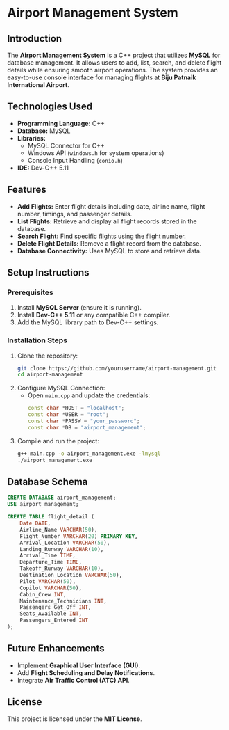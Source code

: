 # Airport Management System

## Introduction
The **Airport Management System** is a C++ project that utilizes **MySQL** for database management. It allows users to add, list, search, and delete flight details while ensuring smooth airport operations. The system provides an easy-to-use console interface for managing flights at **Biju Patnaik International Airport**.

## Technologies Used
- **Programming Language:** C++
- **Database:** MySQL
- **Libraries:**
  - MySQL Connector for C++
  - Windows API (`windows.h` for system operations)
  - Console Input Handling (`conio.h`)
- **IDE:** Dev-C++ 5.11

## Features
- **Add Flights:** Enter flight details including date, airline name, flight number, timings, and passenger details.
- **List Flights:** Retrieve and display all flight records stored in the database.
- **Search Flight:** Find specific flights using the flight number.
- **Delete Flight Details:** Remove a flight record from the database.
- **Database Connectivity:** Uses MySQL to store and retrieve data.

## Setup Instructions
### Prerequisites
1. Install **MySQL Server** (ensure it is running).
2. Install **Dev-C++ 5.11** or any compatible C++ compiler.
3. Add the MySQL library path to Dev-C++ settings.

### Installation Steps
1. Clone the repository:
   ```bash
   git clone https://github.com/yourusername/airport-management.git
   cd airport-management
   ```
2. Configure MySQL Connection:
   - Open `main.cpp` and update the credentials:
     ```cpp
     const char *HOST = "localhost";
     const char *USER = "root";
     const char *PASSW = "your_password";
     const char *DB = "airport_management";
     ```
3. Compile and run the project:
   ```bash
   g++ main.cpp -o airport_management.exe -lmysql
   ./airport_management.exe
   ```

## Database Schema
```sql
CREATE DATABASE airport_management;
USE airport_management;

CREATE TABLE flight_detail (
    Date DATE,
    Airline_Name VARCHAR(50),
    Flight_Number VARCHAR(20) PRIMARY KEY,
    Arrival_Location VARCHAR(50),
    Landing_Runway VARCHAR(10),
    Arrival_Time TIME,
    Departure_Time TIME,
    Takeoff_Runway VARCHAR(10),
    Destination_Location VARCHAR(50),
    Pilot VARCHAR(50),
    Copilot VARCHAR(50),
    Cabin_Crew INT,
    Maintenance_Technicians INT,
    Passengers_Get_Off INT,
    Seats_Available INT,
    Passengers_Entered INT
);
```

## Future Enhancements
- Implement **Graphical User Interface (GUI)**.
- Add **Flight Scheduling and Delay Notifications**.
- Integrate **Air Traffic Control (ATC) API**.

## License
This project is licensed under the **MIT License**.
